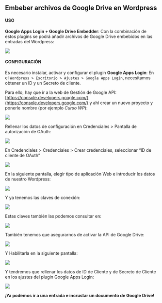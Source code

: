 ## Embeber archivos de Google Drive en Wordpress

#### USO

**Google Apps Login + Google Drive Embedder**: Con la combinación de estos plugins se podrá añadir archivos de Google Drive embebidos en las entradas del Wordpress:

![](https://catedu.github.io/atrevete-con-wordpress/assets/g_embedder_uso.png)

#### CONFIGURACIÓN

Es necesario instalar, activar y configurar el plugin **Google Apps Login**: En el `Wordpress > Escritorio > Ajustes > Google Apps Login`, necesitamos obtener un ID y un Secreto de cliente.

Para ello, hay que ir a la web de Gestión de Google API:  [https://console.developers.google.com/](https://console.developers.google.com/) y ahí crear un nuevo proyecto y ponerle nombre \(por ejemplo _Curso WP_\):

![](https://catedu.github.io/atrevete-con-wordpress/assets/google-api-proyecto.png)

Rellenar los datos de configuración en Credenciales &gt; Pantalla de autorización de OAuth:

![](https://catedu.github.io/atrevete-con-wordpress/assets/g_embedder_paso7.png)

En Credenciales &gt; Credenciales &gt; Crear credenciales, seleccionar “ID de cliente de OAuth”

![](https://catedu.github.io/atrevete-con-wordpress/assets/g_embedder_paso8.png)

En la siguiente pantalla, elegir tipo de aplicación Web e introducir los datos de nuestro Wordpress:

![](https://catedu.github.io/atrevete-con-wordpress/assets/g_embedder_paso9.png)

Y ya tenemos las claves de conexión:

![](https://catedu.github.io/atrevete-con-wordpress/assets/g_embedder_paso10.png)

Estas claves también las podemos consultar en:

![](https://catedu.github.io/atrevete-con-wordpress/assets/g_embedder_paso11.png)

También tenemos que asegurarnos de activar la API de Google Drive:

![](https://catedu.github.io/atrevete-con-wordpress/assets/g_embedder_paso12.png)

Y Habilitarla en la siguiente pantalla:

![](https://catedu.github.io/atrevete-con-wordpress/assets/g_embedder_paso13.png)

Y tendremos que rellenar los datos de ID de Cliente y de Secreto de Cliente en los ajustes del plugin Google Apps Login:

![](https://catedu.github.io/atrevete-con-wordpress/assets/g_embedder_paso14.png)

**¡Ya podemos ir a una entrada e incrustar un documento de Google Drive!**

